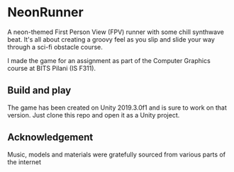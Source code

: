 # NeonRunner

A neon-themed First Person View (FPV) runner with some chill synthwave beat. It's all about creating a groovy feel as you slip and slide your way through a sci-fi obstacle course.

I made the game for an assignment as part of the Computer Graphics course at BITS Pilani (IS F311).

## Build and play

The game has been created on Unity 2019.3.0f1 and is sure to work on that version. Just clone this repo and open it as a Unity project.

## Acknowledgement

Music, models and materials were gratefully sourced from various parts of the internet

